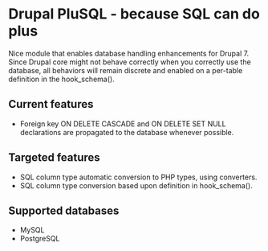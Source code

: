 # Drupal PluSQL - because SQL can do plus

Nice module that enables database handling enhancements for Drupal 7. Since
Drupal core might not behave correctly when you correctly use the database,
all behaviors will remain discrete and enabled on a per-table definition in
the hook_schema().

## Current features

 *  Foreign key ON DELETE CASCADE and ON DELETE SET NULL declarations are
    propagated to the database whenever possible.

## Targeted features

 *  SQL column type automatic conversion to PHP types, using converters.
 *  SQL column type conversion based upon definition in hook_schema().

## Supported databases

 *  MySQL
 *  PostgreSQL
